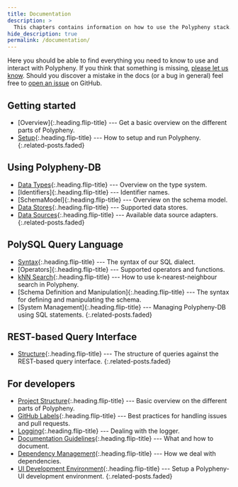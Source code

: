 ```yaml
---
title: Documentation
description: >
  This chapters contains information on how to use the Polypheny stack.
hide_description: true
permalink: /documentation/
---
```


Here you should be able to find everything you need to know to use and interact with Polypheny. If you think that something is missing, [please let us know](https://github.com/polypheny/Website/issues). Should you discover a mistake in the docs (or a bug in general) feel free to [open an issue](https://github.com/polypheny/Website/issues) on GitHub.


## Getting started
* [Overview]{:.heading.flip-title} --- Get a basic overview on the different parts of Polypheny.
* [Setup]{:.heading.flip-title} --- How to setup and run Polypheny.
{:.related-posts.faded}


## Using Polypheny-DB
* [Data Types]{:.heading.flip-title} --- Overview on the type system.
* [Identifiers]{:.heading.flip-title} --- Identifier names.
* [SchemaModel]{:.heading.flip-title} --- Overview on the schema model.
* [Data Stores]{:.heading.flip-title} --- Supported data stores.
* [Data Sources]{:.heading.flip-title} --- Available data source adapters.
{:.related-posts.faded}


## PolySQL Query Language
* [Syntax]{:.heading.flip-title} --- The syntax of our SQL dialect.
* [Operators]{:.heading.flip-title} --- Supported operators and functions.
* [kNN Search]{:.heading.flip-title} --- How to use k-nearest-neighbour search in Polypheny.
* [Schema Definition and Manipulation]{:.heading.flip-title} --- The syntax for defining and manipulating the schema.
* [System Management]{:.heading.flip-title} --- Managing Polypheny-DB using SQL statements.
{:.related-posts.faded}


## REST-based Query Interface
* [Structure]{:.heading.flip-title} --- The structure of queries against the REST-based query interface.
{:.related-posts.faded}


## For developers
* [Project Structure]{:.heading.flip-title} --- Basic overview on the different parts of Polypheny.
* [GitHub Labels]{:.heading.flip-title} --- Best practices for handling issues and pull requests.
* [Logging]{:.heading.flip-title} --- Dealing with the logger.
* [Documentation Guidelines]{:.heading.flip-title} --- What and how to document.
* [Dependency Management]{:.heading.flip-title} --- How we deal with dependencies.
* [UI Development Environment]{:.heading.flip-title} --- Setup a Polypheny-UI development environment.
{:.related-posts.faded}


[Setup]: Setup.md

[Data Types]: Types.md
[Data Stores]: Stores/README.md
[Data Sources]: Sources/README.md

[Syntax]: PolySQL/Syntax.md
[kNN Search]: PolySQL/KNN.md


[Structure]: REST/Structure.md


[Project Structure]: ProjectStructure.md
[GitHub Labels]: Labels.md
[Logging]: Logging.md
[Documentation Guidelines]: Documentation.md
[Dependency Management]: Dependencies.md
[UI Development Environment]: UI-Dev-Env.md

